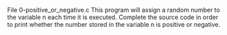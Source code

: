 File 0-positive_or_negative.c This program will assign a random number to the variable n each time it is executed. Complete the source code in order to print whether the number stored in the variable n is positive or negative.

